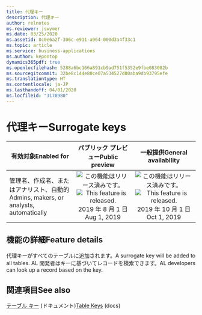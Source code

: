 ```yaml
---
title: 代理キー
description: 代理キー
author: relnotes
ms.reviewer: jswymer
ms.date: 03/25/2020
ms.assetid: 8c0e6a2f-306c-e911-a964-000d3a4f33c1
ms.topic: article
ms.service: business-applications
ms.author: kepontop
dynamics365pdf: true
ms.openlocfilehash: 5288a6bc166a891cb9ad751f5352e9fbe083082b
ms.sourcegitcommit: 32be8c144e80ce07a534527d80aba9db93795efe
ms.translationtype: HT
ms.contentlocale: ja-JP
ms.lasthandoff: 04/01/2020
ms.locfileid: "3178980"
---
```

# <a name="surrogate-keys"></a><span data-ttu-id="867a1-103">代理キー</span><span class="sxs-lookup"><span data-stu-id="867a1-103">Surrogate keys</span></span>


| <span data-ttu-id="867a1-104">有効対象</span><span class="sxs-lookup"><span data-stu-id="867a1-104">Enabled for</span></span>    |  <span data-ttu-id="867a1-105">パブリック プレビュー</span><span class="sxs-lookup"><span data-stu-id="867a1-105">Public preview</span></span> | <span data-ttu-id="867a1-106">一般提供</span><span class="sxs-lookup"><span data-stu-id="867a1-106">General availability</span></span> | 
| ---------- | :----------: |:----------: |
|<span data-ttu-id="867a1-107">管理者、作成者、またはアナリスト、自動的</span><span class="sxs-lookup"><span data-stu-id="867a1-107">Admins, makers, or analysts, automatically</span></span>|<span data-ttu-id="867a1-108">![この機能はリリース済みです。](/dynamics365-release-plan/media/green-checkmark.png "この機能はリリース済みです。")</span><span class="sxs-lookup"><span data-stu-id="867a1-108">![This feature is released.](/dynamics365-release-plan/media/green-checkmark.png "This feature is released.")</span></span> <span data-ttu-id="867a1-109">2019 年 8 月 1 日</span><span class="sxs-lookup"><span data-stu-id="867a1-109">Aug 1, 2019</span></span>| <span data-ttu-id="867a1-110">![この機能はリリース済みです。](/dynamics365-release-plan/media/green-checkmark.png "この機能はリリース済みです。")</span><span class="sxs-lookup"><span data-stu-id="867a1-110">![This feature is released.](/dynamics365-release-plan/media/green-checkmark.png "This feature is released.")</span></span> <span data-ttu-id="867a1-111">2019 年 10 月 1 日</span><span class="sxs-lookup"><span data-stu-id="867a1-111">Oct 1, 2019</span></span>|






## <a name="feature-details"></a><span data-ttu-id="867a1-112">機能の詳細</span><span class="sxs-lookup"><span data-stu-id="867a1-112">Feature details</span></span>
<!--feature detail start -->
<span data-ttu-id="867a1-113">代理キーがすべてのテーブルに追加されます。</span><span class="sxs-lookup"><span data-stu-id="867a1-113">A surrogate key will be added to all tables.</span></span> <span data-ttu-id="867a1-114">AL 開発者はキーに基づいてレコードを検索できます。</span><span class="sxs-lookup"><span data-stu-id="867a1-114">AL developers can look up a record based on the key.</span></span>
<!--feature detail end -->










## <a name="see-also"></a><span data-ttu-id="867a1-115">関連項目</span><span class="sxs-lookup"><span data-stu-id="867a1-115">See also</span></span>

<span data-ttu-id="867a1-116">[テーブル キー](https://docs.microsoft.com/dynamics365/business-central/dev-itpro/developer/devenv-table-keys) (ドキュメント)</span><span class="sxs-lookup"><span data-stu-id="867a1-116">[Table Keys](https://docs.microsoft.com/dynamics365/business-central/dev-itpro/developer/devenv-table-keys) (docs)</span></span>
